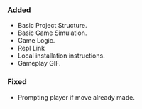 ### Added
- Basic Project Structure.
- Basic Game Simulation.
- Game Logic.
- Repl Link
- Local installation instructions.
- Gameplay GIF.

### Fixed
- Prompting player if move already made.